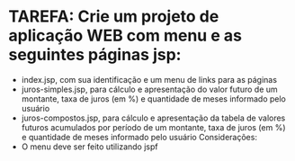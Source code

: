 # TAREFA: Crie um projeto de aplicação WEB com menu e as seguintes páginas jsp:
- index.jsp, com sua identificação e um menu de links para as páginas
- juros-simples.jsp, para cálculo e apresentação do valor futuro de um montante, taxa de juros (em %) e quantidade de meses informado pelo usuário
- juros-compostos.jsp, para cálculo e apresentação da tabela de valores futuros acumulados por período de um montante, taxa de juros (em %) e quantidade de meses informado pelo usuário
Considerações:
- O menu deve ser feito utilizando jspf
